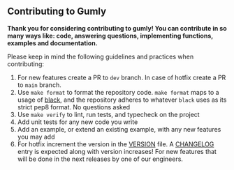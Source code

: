 ## Contributing to Gumly

**Thank you for considering contributing to gumly! You can contribute in so many ways like: code, answering questions, implementing functions, examples and documentation.**

Please keep in mind the following guidelines and practices when contributing:

1. For new features create a PR to `dev` branch. In case of hotfix create a PR to `main` branch.
1. Use `make format` to format the repository code. `make format` maps to a usage of
   [black](https://github.com/psf/black), and the repository adheres to whatever `black` uses as its strict pep8 format.
   No questions asked
1. Use `make verify` to lint, run tests, and typecheck on the project
1. Add unit tests for any new code you write
1. Add an example, or extend an existing example, with any new features you may add
1. For hotfix increment the version in the [VERSION](https://github.com/GAVB-SERVICOS/gumly/blob/main/VERSION) file. A
   [CHANGELOG](https://github.com/GAVB-SERVICOS/gumly/blob/main/CHANGELOG.md) entry is expected along with
   version increases! For new features that will be done in the next releases by one of our engineers.

